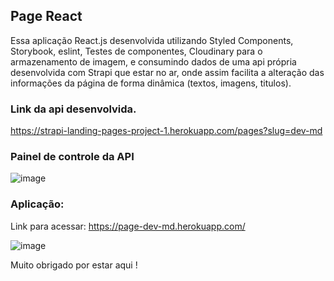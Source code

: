 <h2>Page React</h2>

<p>Essa aplicação React.js desenvolvida utilizando Styled Components, Storybook, eslint, Testes de componentes, Cloudinary para o armazenamento de imagem, e consumindo dados de uma api própria desenvolvida com Strapi que estar no ar, onde assim facilita a alteração das informações da página de forma dinâmica (textos, imagens, titulos).
 <br>
<h3>Link da api desenvolvida.</h3>
    
https://strapi-landing-pages-project-1.herokuapp.com/pages?slug=dev-md
    
<h3>Painel de controle da API</h3>
    
![image](https://user-images.githubusercontent.com/70349830/121931519-19c33780-cd1a-11eb-873b-c43668ca0877.png)

<h3>Aplicação:</h3>
    
Link para acessar: https://page-dev-md.herokuapp.com/

![image](https://user-images.githubusercontent.com/70349830/121931954-a8d04f80-cd1a-11eb-9b62-798fb0df00b2.png)
    
Muito obrigado por estar aqui !
  
